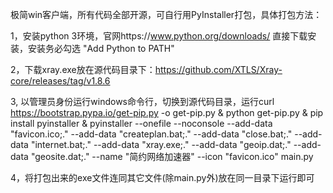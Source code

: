 极简win客户端，所有代码全部开源，可自行用PyInstaller打包，具体打包方法：

1，安装python 3环境，官网https://www.python.org/downloads/ 直接下载安装，安装务必勾选 "Add Python to PATH"

2，下载xray.exe放在源代码目录下：https://github.com/XTLS/Xray-core/releases/tag/v1.8.6

3, 以管理员身份运行windows命令行，切换到源代码目录，运行curl https://bootstrap.pypa.io/get-pip.py -o get-pip.py & python get-pip.py & pip install pyinstaller & pyinstaller --onefile --noconsole --add-data "favicon.ico;." --add-data "createplan.bat;." --add-data "close.bat;." --add-data "internet.bat;." --add-data "xray.exe;." --add-data "geoip.dat;." --add-data "geosite.dat;." --name "简约网络加速器" --icon "favicon.ico" main.py
 
4，将打包出来的exe文件连同其它文件(除main.py外)放在同一目录下运行即可
